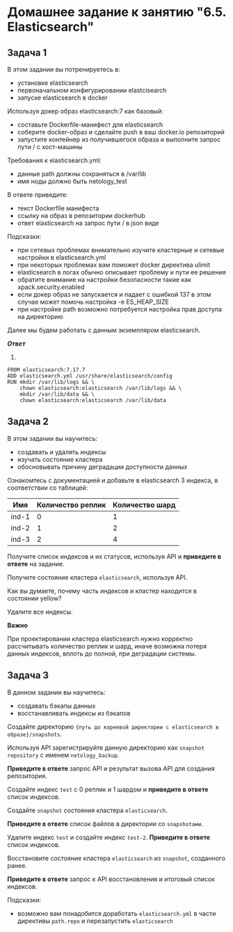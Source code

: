 # Домашнее задание к занятию "6.5. Elasticsearch"

## Задача 1

В этом задании вы потренируетесь в:

+ установке elasticsearch
+ первоначальном конфигурировании elastcisearch
+ запуске elasticsearch в docker


Используя докер образ elasticsearch:7 как базовый:

+ составьте Dockerfile-манифест для elasticsearch
+ соберите docker-образ и сделайте push в ваш docker.io репозиторий
+ запустите контейнер из получившегося образа и выполните запрос пути / c хост-машины

Требования к elasticsearch.yml:

+ данные path должны сохраняться в /var/lib
+ имя ноды должно быть netology_test

В ответе приведите:

+ текст Dockerfile манифеста
+ ссылку на образ в репозитории dockerhub
+ ответ elasticsearch на запрос пути / в json виде

Подсказки:

+ при сетевых проблемах внимательно изучите кластерные и сетевые настройки в elasticsearch.yml
+ при некоторых проблемах вам поможет docker директива ulimit
+ elasticsearch в логах обычно описывает проблему и пути ее решения
+ обратите внимание на настройки безопасности такие как xpack.security.enabled
+ если докер образ не запускается и падает с ошибкой 137 в этом случае может помочь настройка -e ES_HEAP_SIZE
+ при настройке path возможно потребуется настройка прав доступа на директорию


Далее мы будем работать с данным экземпляром elasticsearch.



***Ответ***

1.
```
FROM elasticsearch:7.17.7
ADD elasticsearch.yml /usr/share/elasticsearch/config
RUN mkdir /var/lib/logs && \
    chown elasticsearch:elasticsearch /var/lib/logs && \
    mkdir /var/lib/data && \
    chown elasticsearch:elasticsearch /var/lib/data
```

## Задача 2
В этом задании вы научитесь:

+ создавать и удалять индексы
+ изучать состояние кластера
+ обосновывать причину деградации доступности данных

Ознакомтесь с документацией и добавьте в elasticsearch 3 индекса, в соответствии со таблицей:

| Имя | Количество реплик	| Количество шард |
|---|---|---|
| ind-1	| 0 |	1 |
| ind-2 |	1 |	2 |
| ind-3 |	2	| 4 |


Получите список индексов и их статусов, используя API и **приведите в ответе** на задание.

Получите состояние кластера `elasticsearch`, используя API.

Как вы думаете, почему часть индексов и кластер находится в состоянии yellow?

Удалите все индексы.

**Важно**

При проектировании кластера elasticsearch нужно корректно рассчитывать количество реплик и шард, иначе возможна потеря данных индексов, вплоть до полной, при деградации системы.






## Задача 3
В данном задании вы научитесь:

+ создавать бэкапы данных
+ восстанавливать индексы из бэкапов


Создайте директорию `{путь до корневой директории с elasticsearch в образе}/snapshots`.

Используя API зарегистрируйте данную директорию как `snapshot repository` c именем `netology_backup`.

**Приведите в ответе** запрос API и результат вызова API для создания репозитория.

Создайте индекс `test` с 0 реплик и 1 шардом и **приведите в ответе** список индексов.

Создайте `snapshot` состояния кластера `elasticsearch`.

**Приведите в ответе** список файлов в директории со `snapshotами`.

Удалите индекс `test` и создайте индекс `test-2`. **Приведите в ответе** список индексов.

Восстановите состояние кластера `elasticsearch` из `snapshot`, созданного ранее.

**Приведите в ответе** запрос к API восстановления и итоговый список индексов.

Подсказки:

+ возможно вам понадобится доработать `elasticsearch.yml` в части директивы `path.repo` и перезапустить `elasticsearch`



